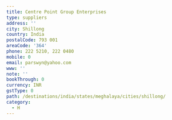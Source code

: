 ```yaml
---
title: Centre Point Group Enterprises
type: suppliers
address: ''
city: Shillong
country: India
postalCode: 793 001
areaCode: '364'
phone: 222 5210, 222 0480
mobile: 0
email: parswyn@yahoo.com
www: ''
note: ''
bookThrough: 0
currency: INR
gstType: 0
path: /destinations/india/states/meghalaya/cities/shillong/
category:
  - H
---
```



